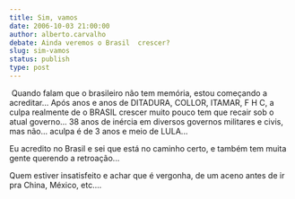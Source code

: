 ```yaml
---
title: Sim, vamos
date: 2006-10-03 21:00:00
author: alberto.carvalho
debate: Ainda veremos o Brasil  crescer?
slug: sim-vamos
status: publish 
type: post
---
```


 Quando falam que o brasileiro não tem memória, estou começando a acreditar... Após anos e anos de DITADURA, COLLOR, ITAMAR, F H C, a culpa realmente de o BRASIL crescer muito pouco tem que recair sob o atual governo... 38 anos de inércia em diversos governos militares e civis, mas não... aculpa é de 3 anos e meio de LULA... 


Eu acredito no Brasil e sei que está no caminho certo, e também tem muita gente querendo a retroação...


Quem estiver insatisfeito e achar que é vergonha, de um aceno antes de ir pra China, México, etc....


